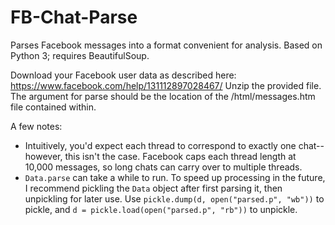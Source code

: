 FB-Chat-Parse
======

Parses Facebook messages into a format convenient for analysis. Based on Python 3; requires BeautifulSoup.

Download your Facebook user data as described here: https://www.facebook.com/help/131112897028467/ Unzip the provided file. The argument for parse should be the location of the /html/messages.htm file contained within.

A few notes:
* Intuitively, you'd expect each thread to correspond to exactly one chat--however, this isn't the case. Facebook caps each thread length at 10,000 messages, so long chats can carry over to multiple threads.
* `Data.parse` can take a while to run. To speed up processing in the future, I recommend pickling the `Data` object after first parsing it, then unpickling for later use. Use `pickle.dump(d, open("parsed.p", "wb"))` to pickle, and `d = pickle.load(open("parsed.p", "rb"))` to unpickle.